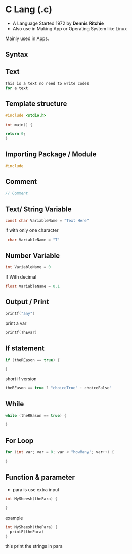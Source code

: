 
<link rel="stylesheet"
href="mdfutr.css"/>

# C Lang (.c)
- A Language Started 1972 by **Dennis Ritchie**
- Also use in Making App or Operating System like Linux

Mainly used in Apps.

## Syntax

## Text
```c
This is a text no need to write codes
for a text
```

## Template structure
```c
#include <stdio.h>

int main() {

return 0;
}
```

## Importing Package / Module

```c
#include
```

## Comment 

```c
// Comment
```

## Text/ String Variable
```c
const char VariableName = "Text Here"
```

if with only one character

```c
 char VariableName = "T"
```

## Number Variable
```c
int VariableName = 0
```
 If With decimal
```c
float VariableName = 0.1
```


## Output / Print
```c
printf("any")
```
print a var

```c
printf(ThEvar)
```

## If statement
```c
if (theREason == true) {

}
```
short if version
```c
theREason == true ? "choiceTrue" : choiceFalse"
```

## While
```c
while (theREason == true) {

}
```

## For Loop
```c
for (int var; var = 0; var < "howMany"; var++) {
  
}
```

## Function & parameter
- para is use extra input
  
```c
int MySheesh(thePara) {
  
}
```

example
```c
int MySheesh(thePara) {
  printF(thePara)
}
```
this print the strings in para


